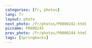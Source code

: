 ```yaml
---
categories: [fr, photos]
lang: fr
layout: photo
next_photo: /fr/photos/P0000242.html
picname: P0000245
prev_photo: /fr/photos/P0000244.html
tags: [Springbocks]
---
```

